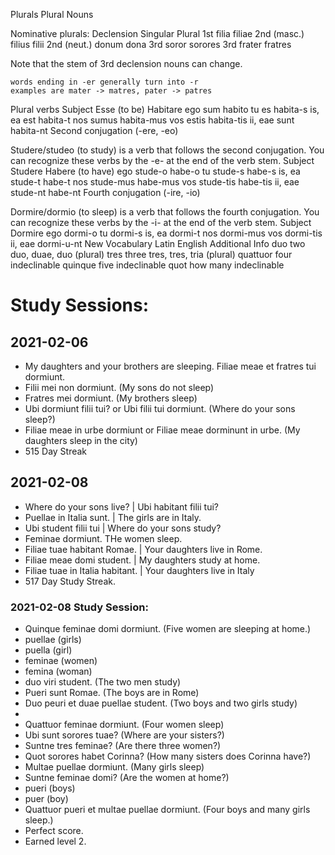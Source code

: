 Plurals
Plural Nouns

Nominative plurals:
Declension 	Singular 	Plural
1st 	filia 	filiae
2nd (masc.) 	filius 	filii
2nd (neut.) 	donum 	dona
3rd 	soror 	sorores
3rd 	frater 	fratres

Note that the stem of 3rd declension nouns can change.

    words ending in -er generally turn into -r
    examples are mater -> matres, pater -> patres

Plural verbs
Subject 	Esse (to be) 	Habitare
ego 	sum 	habito
tu 	es 	habita-s
is, ea 	est 	habita-t
nos 	sumus 	habita-mus
vos 	estis 	habita-tis
ii, eae 	sunt 	habita-nt
Second conjugation (-ere, -eo)

Studere/studeo (to study) is a verb that follows the second conjugation. You can recognize these verbs by the -e- at the end of the verb stem.
Subject 	Studere 	Habere (to have)
ego 	stude-o 	habe-o
tu 	stude-s 	habe-s
is, ea 	stude-t 	habe-t
nos 	stude-mus 	habe-mus
vos 	stude-tis 	habe-tis
ii, eae 	stude-nt 	habe-nt
Fourth conjugation (-ire, -io)

Dormire/dormio (to sleep) is a verb that follows the fourth conjugation. You can recognize these verbs by the -i- at the end of the verb stem.
Subject 	Dormire
ego 	dormi-o
tu 	dormi-s
is, ea 	dormi-t
nos 	dormi-mus
vos 	dormi-tis
ii, eae 	dormi-u-nt
New Vocabulary
Latin 	English 	Additional Info
duo 	two 	duo, duae, duo (plural)
tres 	three 	tres, tres, tria (plural)
quattuor 	four 	indeclinable
quinque 	five 	indeclinable
quot 	how many 	indeclinable


# Study Sessions:

## 2021-02-06
* My daughters and your brothers are sleeping. 
Filiae meae et fratres tui dormiunt.
* Filii mei non dormiunt. (My sons do not sleep)
*  Fratres mei dormiunt. (My brothers sleep)
*  Ubi dormiunt filii tui? or Ubi filii tui dormiunt. (Where do your sons sleep?) 
* Filiae meae in urbe dormiunt or Filiae meae dorminunt in urbe. (My daughters sleep in the city)
* 515 Day Streak

## 2021-02-08
* Where do your sons live?  | Ubi habitant filii tui?
* Puellae in Italia sunt. | The girls are in Italy. 
* Ubi student filii tui | Where do your sons study? 
* Feminae dormiunt.  THe women sleep.
* Filiae tuae habitant Romae. | Your daughters live in Rome.
* Filiae meae domi student. | My daughters study at home. 
* Filiae tuae in Italia habitant. | Your daughters live in Italy
* 517 Day Study Streak. 

### 2021-02-08 Study Session:
* Quinque feminae domi dormiunt. (Five women are sleeping at home.)
* puellae (girls) 
* puella (girl)
* feminae (women)
* femina (woman)
* duo viri student. (The two men study)
* Pueri sunt Romae. (The boys are in Rome) 
* Duo peuri et duae puellae student. (Two boys and two girls study) 
* 
* Quattuor feminae dormiunt. (Four women sleep) 
* Ubi sunt sorores tuae?  (Where are your sisters?)
* Suntne tres feminae?  (Are there three women?)
* Quot sorores habet Corinna?  (How many sisters does Corinna have?)
* Multae puellae dormiunt. (Many girls sleep) 
* Suntne feminae domi? (Are the women at home?) 
* pueri (boys)
* puer (boy)
* Quattuor pueri et multae puellae dormiunt. (Four boys and many girls sleep.) 
* Perfect score. 
* Earned level 2. 

